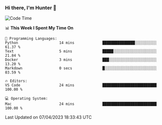 ### Hi there, I'm Hunter 👋

<!--
**huntermatrix/huntermatrix** is a ✨ _special_ ✨ repository because its `README.md` (this file) appears on your GitHub profile.

Here are some ideas to get you started:

- 🔭 I’m currently working on ...
- 🌱 I’m currently learning ...
- 👯 I’m looking to collaborate on ...
- 🤔 I’m looking for help with ...
- 💬 Ask me about ...
- 📫 How to reach me: ...
- 😄 Pronouns: ...
- ⚡ Fun fact: ...
-->

<!--START_SECTION:waka-->
![Code Time](http://img.shields.io/badge/Code%20Time-60%20hrs%2047%20mins-blue)

📊 **This Week I Spent My Time On** 

```text
💬 Programming Languages: 
Python                   14 mins             ███████████████░░░░░░░░░░   61.37 % 
Text                     5 mins              █████░░░░░░░░░░░░░░░░░░░░   21.84 % 
Docker                   3 mins              ███░░░░░░░░░░░░░░░░░░░░░░   13.20 % 
Markdown                 0 secs              █░░░░░░░░░░░░░░░░░░░░░░░░   03.59 % 

🔥 Editors: 
VS Code                  24 mins             █████████████████████████   100.00 % 

💻 Operating System: 
Mac                      24 mins             █████████████████████████   100.00 % 
```


 Last Updated on 07/04/2023 18:33:43 UTC
<!--END_SECTION:waka-->
